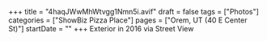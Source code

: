 +++
title = "4haqJWwMhWtvgg1Nmn5i.avif"
draft = false
tags = ["Photos"]
categories = ["ShowBiz Pizza Place"]
pages = ["Orem, UT (40 E Center St)"]
startDate = ""
+++
Exterior in 2016 via Street View
